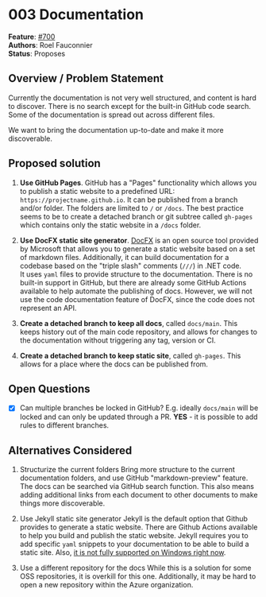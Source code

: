 # 003 Documentation

**Feature**: [#700](https://github.com/Azure/iotedge-lorawan-starterkit/issues/700)  
**Authors**: Roel Fauconnier  
**Status**: Proposes

## Overview / Problem Statement

Currently the documentation is not very well structured, and content is hard to
discover. There is no search except for the built-in GitHub code search. Some of
the documentation is spread out across different files.

We want to bring the documentation up-to-date and make it more discoverable.

## Proposed solution

1. **Use GitHub Pages**.
GitHub has a "Pages" functionality which allows you to publish a static website
to a predefined URL: `https://projectname.github.io`. It can be published from a
branch and/or folder. The folders are limited to `/` or `/docs`. The best practice
seems to be to create a detached branch or git subtree called `gh-pages` which
contains only the static website in a `/docs` folder.

1. **Use DocFX static site generator**.
[DocFX](https://dotnet.github.io/docfx/) is an open source tool provided by
Microsoft that allows you to generate a static website based on a set of
markdown files. Additionally, it can build documentation for a codebase based on
the "triple slash" comments (`///`) in .NET code.  
It uses `yaml` files to provide structure to the documentation. There is no
built-in support in GitHub, but there are already some GitHub Actions available
to help automate the publishing of docs. However, we will not use the code
documentation feature of DocFX, since the code does not represent an API.

1. **Create a detached branch to keep all docs**, called `docs/main`.
This keeps history out of the main code repository, and allows for changes to
the documentation without triggering any tag, version or CI.

1. **Create a detached branch to keep static site**, called `gh-pages`. This
allows for a place where the docs can be published from.

## Open Questions

- [x] Can multiple branches be locked in GitHub? E.g. ideally `docs/main` will be
locked and can only be updated through a PR. **YES** - it is possible to add
rules to different branches.

## Alternatives Considered

1. Structurize the current folders
Bring more structure to the current documentation folders, and use GitHub
"markdown-preview" feature. The docs can be searched via GitHub search function.
This also means adding additional links from each document to other documents to
make things more discoverable.

1. Use Jekyll static site generator
Jekyll is the default option that Github provides to generate a static website.
There are Github Actions available to help you build and publish the static
website. Jekyll requires you to add specific `yaml` snippets to your documentation
to be able to build a static site. Also,
[it is not fully supported on Windows right now](https://docs.github.com/en/pages/setting-up-a-github-pages-site-with-jekyll/about-github-pages-and-jekyll).  

1. Use a different repository for the docs
While this is a solution for some OSS repositories, it is overkill for this one.
Additionally, it may be hard to open a new repository within the Azure organization.
